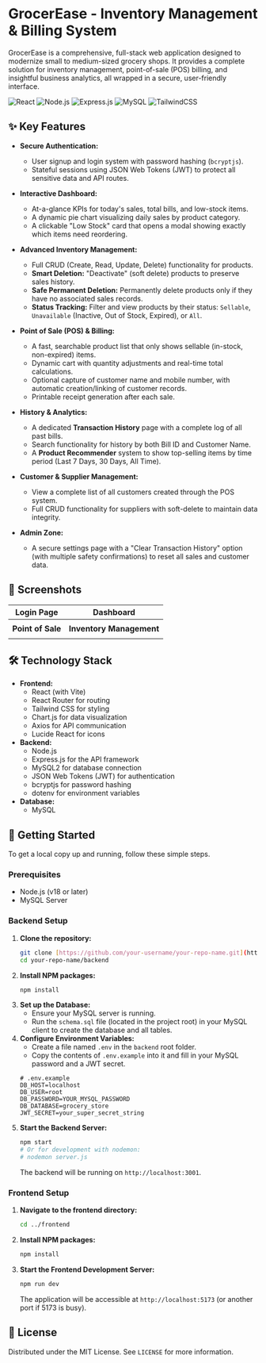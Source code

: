 # GrocerEase - Inventory Management & Billing System



GrocerEase is a comprehensive, full-stack web application designed to modernize small to medium-sized grocery shops. It provides a complete solution for inventory management, point-of-sale (POS) billing, and insightful business analytics, all wrapped in a secure, user-friendly interface.

![React](https://img.shields.io/badge/React-20232A?style=for-the-badge&logo=react&logoColor=61DAFB)
![Node.js](https://img.shields.io/badge/Node.js-339933?style=for-the-badge&logo=nodedotjs&logoColor=white)
![Express.js](https://img.shields.io/badge/Express.js-000000?style=for-the-badge&logo=express&logoColor=white)
![MySQL](https://img.shields.io/badge/MySQL-4479A1?style=for-the-badge&logo=mysql&logoColor=white)
![TailwindCSS](https://img.shields.io/badge/Tailwind_CSS-38B2AC?style=for-the-badge&logo=tailwind-css&logoColor=white)

## ✨ Key Features

* **Secure Authentication:**
    * User signup and login system with password hashing (`bcryptjs`).
    * Stateful sessions using JSON Web Tokens (JWT) to protect all sensitive data and API routes.

* **Interactive Dashboard:**
    * At-a-glance KPIs for today's sales, total bills, and low-stock items.
    * A dynamic pie chart visualizing daily sales by product category.
    * A clickable "Low Stock" card that opens a modal showing exactly which items need reordering.

* **Advanced Inventory Management:**
    * Full CRUD (Create, Read, Update, Delete) functionality for products.
    * **Smart Deletion:** "Deactivate" (soft delete) products to preserve sales history.
    * **Safe Permanent Deletion:** Permanently delete products only if they have no associated sales records.
    * **Status Tracking:** Filter and view products by their status: `Sellable`, `Unavailable` (Inactive, Out of Stock, Expired), or `All`.

* **Point of Sale (POS) & Billing:**
    * A fast, searchable product list that only shows sellable (in-stock, non-expired) items.
    * Dynamic cart with quantity adjustments and real-time total calculations.
    * Optional capture of customer name and mobile number, with automatic creation/linking of customer records.
    * Printable receipt generation after each sale.

* **History & Analytics:**
    * A dedicated **Transaction History** page with a complete log of all past bills.
    * Search functionality for history by both Bill ID and Customer Name.
    * A **Product Recommender** system to show top-selling items by time period (Last 7 Days, 30 Days, All Time).

* **Customer & Supplier Management:**
    * View a complete list of all customers created through the POS system.
    * Full CRUD functionality for suppliers with soft-delete to maintain data integrity.

* **Admin Zone:**
    * A secure settings page with a "Clear Transaction History" option (with multiple safety confirmations) to reset all sales and customer data.

## 📸 Screenshots

| Login Page                               | Dashboard                                 |
| ---------------------------------------- | ----------------------------------------- |
|      |     |
| **Point of Sale** | **Inventory Management** |
|  |  |

## 🛠️ Technology Stack

* **Frontend:**
    * React (with Vite)
    * React Router for routing
    * Tailwind CSS for styling
    * Chart.js for data visualization
    * Axios for API communication
    * Lucide React for icons
* **Backend:**
    * Node.js
    * Express.js for the API framework
    * MySQL2 for database connection
    * JSON Web Tokens (JWT) for authentication
    * bcryptjs for password hashing
    * dotenv for environment variables
* **Database:**
    * MySQL

## 🚀 Getting Started

To get a local copy up and running, follow these simple steps.

### Prerequisites

* Node.js (v18 or later)
* MySQL Server

### Backend Setup

1.  **Clone the repository:**
    ```sh
    git clone [https://github.com/your-username/your-repo-name.git](https://github.com/your-username/your-repo-name.git)
    cd your-repo-name/backend
    ```
2.  **Install NPM packages:**
    ```sh
    npm install
    ```
3.  **Set up the Database:**
    * Ensure your MySQL server is running.
    * Run the `schema.sql` file (located in the project root) in your MySQL client to create the database and all tables.
4.  **Configure Environment Variables:**
    * Create a file named `.env` in the `backend` root folder.
    * Copy the contents of `.env.example` into it and fill in your MySQL password and a JWT secret.
    ```env
    # .env.example
    DB_HOST=localhost
    DB_USER=root
    DB_PASSWORD=YOUR_MYSQL_PASSWORD
    DB_DATABASE=grocery_store
    JWT_SECRET=your_super_secret_string
    ```
5.  **Start the Backend Server:**
    ```sh
    npm start 
    # Or for development with nodemon:
    # nodemon server.js
    ```
    The backend will be running on `http://localhost:3001`.

### Frontend Setup

1.  **Navigate to the frontend directory:**
    ```sh
    cd ../frontend 
    ```
2.  **Install NPM packages:**
    ```sh
    npm install
    ```
3.  **Start the Frontend Development Server:**
    ```sh
    npm run dev
    ```
    The application will be accessible at `http://localhost:5173` (or another port if 5173 is busy).

## 📜 License

Distributed under the MIT License. See `LICENSE` for more information.